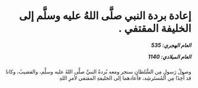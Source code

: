 <h1 dir="rtl">إعادة بردة النبي صلَّى اللهُ عليه وسلَّم إلى الخليفة المقتفي .</h1>

<h5 dir="rtl">العام الهجري:  535

العام الميلادي: 1140

</h5>

<p dir="rtl">وصولُ رَسولٍ مِن السُّلطانِ سنجر ومعه بُردةُ النبيِّ صلَّى اللهُ عليه وسلَّم، والقضيبُ، وكانا قد أُخِذَا مِن المُستَرشِد، فأعادهما إلى الخليفةِ المقتفي لأمرِ اللهِ</p></br>
